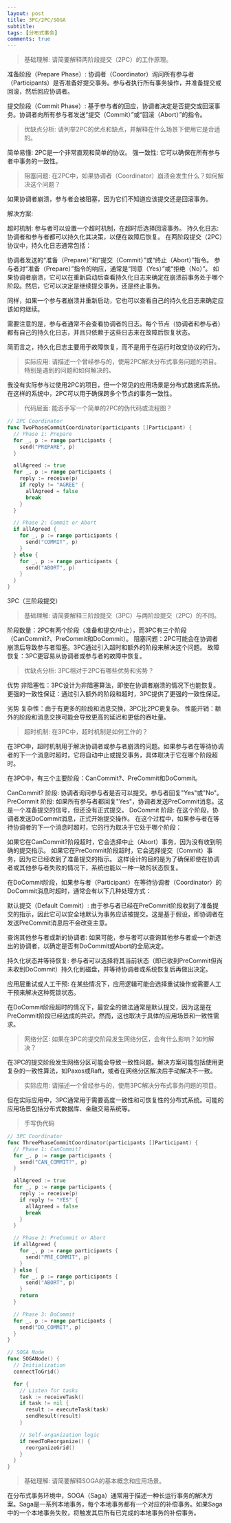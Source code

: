 ```yaml
---
layout: post
title: 3PC/2PC/SOGA
subtitle:
tags: [分布式事务]
comments: true
---
```



> 基础理解: 请简要解释两阶段提交（2PC）的工作原理。

准备阶段（Prepare Phase）: 协调者（Coordinator）询问所有参与者（Participants）是否准备好提交事务。参与者执行所有事务操作，并准备提交或回滚，然后回应协调者。

提交阶段（Commit Phase）: 基于参与者的回应，协调者决定是否提交或回滚事务。协调者向所有参与者发送“提交（Commit）”或“回滚（Abort）”的指令。

> 优缺点分析: 请列举2PC的优点和缺点，并解释在什么场景下使用它是合适的。

简单易懂: 2PC是一个非常直观和简单的协议。
强一致性: 它可以确保在所有参与者中事务的一致性。

> 阻塞问题: 在2PC中，如果协调者（Coordinator）崩溃会发生什么？如何解决这个问题？

如果协调者崩溃，参与者会被阻塞，因为它们不知道应该提交还是回滚事务。

解决方案:

超时机制: 参与者可以设置一个超时机制，在超时后选择回滚事务。
持久化日志: 协调者和参与者都可以持久化其决策，以便在故障后恢复。
在两阶段提交（2PC）协议中，持久化日志通常包括：

协调者发送的“准备（Prepare）”和“提交（Commit）”或“终止（Abort）”指令。
参与者对“准备（Prepare）”指令的响应，通常是“同意（Yes）”或“拒绝（No）”。
如果协调者崩溃，它可以在重新启动后查看持久化日志来确定在崩溃前事务处于哪个阶段。然后，它可以决定是继续提交事务，还是终止事务。

同样，如果一个参与者崩溃并重新启动，它也可以查看自己的持久化日志来确定应该如何继续。

需要注意的是，参与者通常不会查看协调者的日志。每个节点（协调者和参与者）都有自己的持久化日志，并且只依赖于这些日志来在故障后恢复状态。

简而言之，持久化日志主要用于故障恢复，而不是用于在运行时改变协议的行为。

> 实际应用: 请描述一个曾经参与的，使用2PC解决分布式事务问题的项目。特别是遇到的问题和如何解决的。

我没有实际参与过使用2PC的项目，但一个常见的应用场景是分布式数据库系统。在这样的系统中，2PC可以用于确保跨多个节点的事务一致性。

> 代码层面: 能否手写一个简单的2PC的伪代码或流程图？

```go
// 2PC Coordinator
func TwoPhaseCommitCoordinator(participants []Participant) {
  // Phase 1: Prepare
  for _, p := range participants {
    send("PREPARE", p)
  }

  allAgreed := true
  for _, p := range participants {
    reply := receive(p)
    if reply != "AGREE" {
      allAgreed = false
      break
    }
  }

  // Phase 2: Commit or Abort
  if allAgreed {
    for _, p := range participants {
      send("COMMIT", p)
    }
  } else {
    for _, p := range participants {
      send("ABORT", p)
    }
  }
}


```

3PC（三阶段提交）
> 基础理解: 请简要解释三阶段提交（3PC）与两阶段提交（2PC）的不同。

阶段数量：2PC有两个阶段（准备和提交/中止），而3PC有三个阶段（CanCommit?、PreCommit和DoCommit）。
阻塞问题：2PC可能会在协调者崩溃后导致参与者阻塞。3PC通过引入超时和额外的阶段来解决这个问题。
故障恢复：3PC更容易从协调者或参与者的故障中恢复。

> 优缺点分析: 3PC相对于2PC有哪些优势和劣势？

优势
非阻塞性：3PC设计为非阻塞算法，即使在协调者崩溃的情况下也能恢复。
更强的一致性保证：通过引入额外的阶段和超时，3PC提供了更强的一致性保证。

劣势
复杂性：由于有更多的阶段和消息交换，3PC比2PC更复杂。
性能开销：额外的阶段和消息交换可能会导致更高的延迟和更低的吞吐量。

> 超时机制: 在3PC中，超时机制是如何工作的？

在3PC中，超时机制用于解决协调者或参与者崩溃的问题。如果参与者在等待协调者的下一个消息时超时，它将自动中止或提交事务，具体取决于它在哪个阶段超时。


在3PC中，有三个主要阶段：CanCommit?、PreCommit和DoCommit。

CanCommit? 阶段: 协调者询问参与者是否可以提交。参与者回复"Yes"或"No"。
PreCommit 阶段: 如果所有参与者都回复"Yes"，协调者发送PreCommit消息。这是一个准备提交的信号，但还没有正式提交。
DoCommit 阶段: 在这个阶段，协调者发送DoCommit消息，正式开始提交操作。
在这个过程中，如果参与者在等待协调者的下一个消息时超时，它的行为取决于它处于哪个阶段：

如果它在CanCommit?阶段超时，它会选择中止（Abort）事务，因为没有收到明确的提交指示。
如果它在PreCommit阶段超时，它会选择提交（Commit）事务，因为它已经收到了准备提交的指示。
这样设计的目的是为了确保即使在协调者或其他参与者失败的情况下，系统也能以一种一致的状态恢复。

在DoCommit阶段，如果参与者（Participant）在等待协调者（Coordinator）的DoCommit消息时超时，通常会有以下几种处理方式：

默认提交（Default Commit）: 由于参与者已经在PreCommit阶段收到了准备提交的指示，因此它可以安全地默认为事务应该被提交。这是基于假设，即协调者在发送PreCommit消息后不会改变主意。

查询其他参与者或新的协调者: 如果可能，参与者可以查询其他参与者或一个新选出的协调者，以确定是否有DoCommit或Abort的全局决定。

持久化状态并等待恢复: 参与者可以选择将其当前状态（即已收到PreCommit但尚未收到DoCommit）持久化到磁盘，并等待协调者或系统恢复后再做出决定。

应用层重试或人工干预: 在某些情况下，应用逻辑可能会选择重试操作或需要人工干预来解决这种死锁状态。

在DoCommit阶段超时的情况下，最安全的做法通常是默认提交，因为这是在PreCommit阶段已经达成的共识。然而，这也取决于具体的应用场景和一致性需求。


> 网络分区: 如果在3PC的提交阶段发生网络分区，会有什么影响？如何解决？

在3PC的提交阶段发生网络分区可能会导致一致性问题。解决方案可能包括使用更复杂的一致性算法，如Paxos或Raft，或者在网络分区解决后手动解决不一致。

> 实际应用: 请描述一个曾经参与的，使用3PC解决分布式事务问题的项目。

但在实际应用中，3PC通常用于需要高度一致性和可恢复性的分布式系统。可能的应用场景包括分布式数据库、金融交易系统等。

> 手写伪代码

```go
// 3PC Coordinator
func ThreePhaseCommitCoordinator(participants []Participant) {
  // Phase 1: CanCommit?
  for _, p := range participants {
    send("CAN_COMMIT?", p)
  }

  allAgreed := true
  for _, p := range participants {
    reply := receive(p)
    if reply != "YES" {
      allAgreed = false
      break
    }
  }

  // Phase 2: PreCommit or Abort
  if allAgreed {
    for _, p := range participants {
      send("PRE_COMMIT", p)
    }
  } else {
    for _, p := range participants {
      send("ABORT", p)
    }
    return
  }

  // Phase 3: DoCommit
  for _, p := range participants {
    send("DO_COMMIT", p)
  }
}

```

```go
// SOGA Node
func SOGANode() {
  // Initialization
  connectToGrid()

  for {
    // Listen for tasks
    task := receiveTask()
    if task != nil {
      result := executeTask(task)
      sendResult(result)
    }

    // Self-organization logic
    if needToReorganize() {
      reorganizeGrid()
    }
  }
}

```

> 基础理解: 请简要解释SOGA的基本概念和应用场景。

在分布式事务环境中，SOGA（Saga）通常用于描述一种长运行事务的解决方案。Saga是一系列本地事务，每个本地事务都有一个对应的补偿事务。如果Saga中的一个本地事务失败，将触发其后所有已完成的本地事务的补偿事务。



